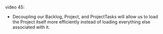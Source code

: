 video 45:

- Decoupling our Backlog, Project, and ProjectTasks will allow us to load the Project itself more efficiently instead of
loading everything else associated with it.
